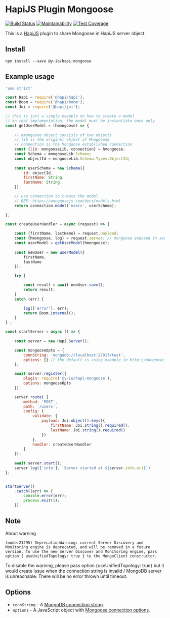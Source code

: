 # HapiJS Plugin Mongoose 

[![Build Status](https://travis-ci.org/yauri-io/hapi-mongoose.svg?branch=master)](https://travis-ci.org/yauri-io/hapi-mongoose)
[![Maintainability](https://api.codeclimate.com/v1/badges/118a5236e2142d8b965c/maintainability)](https://codeclimate.com/github/yauri-io/hapi-mongoose/maintainability)
[![Test Coverage](https://api.codeclimate.com/v1/badges/118a5236e2142d8b965c/test_coverage)](https://codeclimate.com/github/yauri-io/hapi-mongoose/test_coverage)

This is a [HapiJS](https://hapi.dev) plugin to share Mongoose in HapiJS server object.

## Install

```
npm install --save @y-io/hapi-mongoose
```

## Example usage

```javascript
'use strict'

const Hapi = require('@hapi/hapi');
const Boom = require('@hapi/boom');
const Joi = require('@hapi/joi');

// this is just a simple example on how to create a model
// in real implementation, the model must be instantiate once only
const getUserModel = (hmongoose) => {
    
    // hmongoose object consists of two objects
    // lib is the original object of Mongooose
    // connection is the Mongoose established connection
    const {lib: mongooseLib, connection} = hmongoose;
    const Schema = mongooseLib.Schema;
    const objectId = mongooseLib.Schema.Types.ObjectId;
    
    const userSchema = new Schema({
        id: objectId,
        firstName: String,
        lastName: String
    });

    // use connection to create the model
    // REF: https://mongoosejs.com/docs/models.html
    return connection.model('users', userSchema);
    
};

const createUserHandler = async (request) => {

    const {firstName, lastName} = request.payload;
    const {hmongoose, log} = request.server; // mongoose exposed in server object as hmongoose
    const userModel = getUserModel(hmongoose);
    
    const newUser = new userModel({
        firstName,
        lastName
    });

    try {

        const result = await newUser.save();
        return result;
    }
    catch (err) {

        log(['error'], err);
        return Boom.internal();
    }
} ;

const startServer = async () => {
    
    const server = new Hapi.Server();

    const mongooseOpts = {
        connString: 'mongodb://localhost:27017/test',
        options: {} // the default is using example in http://mongoosejs.com/docs/connections.html#options
    };

    await server.register({
        plugin: require('@y-io/hapi-mongoose'),
        options: mongooseOpts
    });

    server.route( {
        method: 'POST',
        path: '/users',
        config: {
            validate: {
                payload: Joi.object().keys({
                    firstName: Joi.string().required(),
                    lastName: Joi.string().required()
                })
            },
            handler: createUserHandler        
        }
    });
    
    await server.start();
    server.log(['info'], `Server started at ${server.info.uri}`)
};


startServer()
    .catch((err) => { 
        console.error(err); 
        process.exit(1);
    });
```

## Note
About warning
```
(node:21295) DeprecationWarning: current Server Discovery and Monitoring engine is deprecated, and will be removed in a future version. To use the new Server Discover and Monitoring engine, pass option { useUnifiedTopology: true } to the MongoClient constructor.
```
To disable the warning, please pass option {useUnifiedTopology: true} but it would create issue when the connection string is invalid / MongoDB server is unreachable. There will be no error thrown until timeout.


## Options

* `connString` - A [MongoDB connection string](https://docs.mongodb.org/v4.0/reference/connection-string/).
* `options` - A JavaScript object with [Mongoose connection options](https://mongoosejs.com/docs/connections.html#options).
